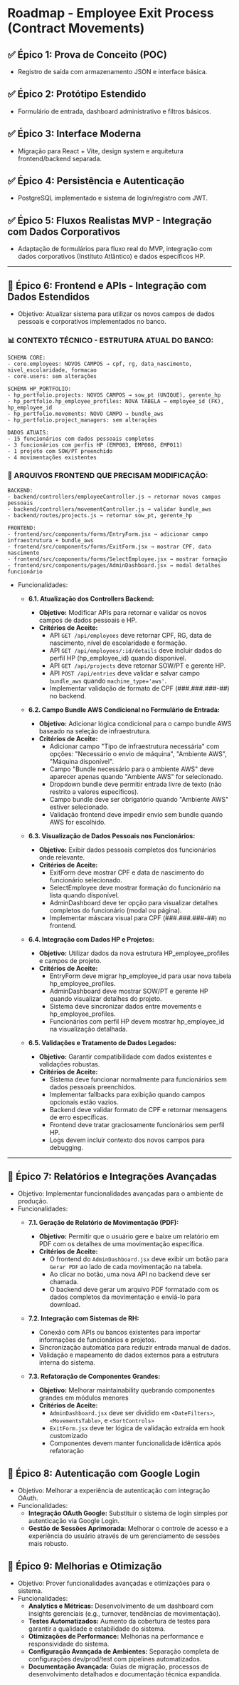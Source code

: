 # Roadmap - Employee Exit Process (Contract Movements)

## ✅ Épico 1: Prova de Conceito (POC)
- Registro de saída com armazenamento JSON e interface básica.

## ✅ Épico 2: Protótipo Estendido  
- Formulário de entrada, dashboard administrativo e filtros básicos.

## ✅ Épico 3: Interface Moderna
- Migração para React + Vite, design system e arquitetura frontend/backend separada.

## ✅ Épico 4: Persistência e Autenticação
- PostgreSQL implementado e sistema de login/registro com JWT.

## ✅ Épico 5: Fluxos Realistas MVP - Integração com Dados Corporativos
- Adaptação de formulários para fluxo real do MVP, integração com dados corporativos (Instituto Atlântico) e dados específicos HP.

---

## 🚧 Épico 6: Frontend e APIs - Integração com Dados Estendidos
- Objetivo: Atualizar sistema para utilizar os novos campos de dados pessoais e corporativos implementados no banco.

### **📊 CONTEXTO TÉCNICO - ESTRUTURA ATUAL DO BANCO:**
```
SCHEMA CORE:
- core.employees: NOVOS CAMPOS → cpf, rg, data_nascimento, nivel_escolaridade, formacao
- core.users: sem alterações

SCHEMA HP_PORTFOLIO:
- hp_portfolio.projects: NOVOS CAMPOS → sow_pt (UNIQUE), gerente_hp
- hp_portfolio.hp_employee_profiles: NOVA TABELA → employee_id (FK), hp_employee_id
- hp_portfolio.movements: NOVO CAMPO → bundle_aws
- hp_portfolio.project_managers: sem alterações

DADOS ATUAIS:
- 15 funcionários com dados pessoais completos
- 3 funcionários com perfis HP (EMP003, EMP008, EMP011)
- 1 projeto com SOW/PT preenchido
- 4 movimentações existentes
```

### **🎯 ARQUIVOS FRONTEND QUE PRECISAM MODIFICAÇÃO:**
```
BACKEND:
- backend/controllers/employeeController.js → retornar novos campos pessoais
- backend/controllers/movementController.js → validar bundle_aws
- backend/routes/projects.js → retornar sow_pt, gerente_hp

FRONTEND:
- frontend/src/components/forms/EntryForm.jsx → adicionar campo infraestrutura + bundle_aws
- frontend/src/components/forms/ExitForm.jsx → mostrar CPF, data nascimento
- frontend/src/components/forms/SelectEmployee.jsx → mostrar formação
- frontend/src/components/pages/AdminDashboard.jsx → modal detalhes funcionário
```

- Funcionalidades:
  - **6.1. Atualização dos Controllers Backend:**
    - **Objetivo:** Modificar APIs para retornar e validar os novos campos de dados pessoais e HP.
    - **Critérios de Aceite:**
      - API `GET /api/employees` deve retornar CPF, RG, data de nascimento, nível de escolaridade e formação.
      - API `GET /api/employees/:id/details` deve incluir dados do perfil HP (hp_employee_id) quando disponível.
      - API `GET /api/projects` deve retornar SOW/PT e gerente HP.
      - API `POST /api/entries` deve validar e salvar campo `bundle_aws` quando `machine_type='aws'`.
      - Implementar validação de formato de CPF (###.###.###-##) no backend.

  - **6.2. Campo Bundle AWS Condicional no Formulário de Entrada:**
    - **Objetivo:** Adicionar lógica condicional para o campo bundle AWS baseado na seleção de infraestrutura.
    - **Critérios de Aceite:**
      - Adicionar campo "Tipo de infraestrutura necessária" com opções: "Necessário o envio de máquina", "Ambiente AWS", "Máquina disponível".
      - Campo "Bundle necessário para o ambiente AWS" deve aparecer apenas quando "Ambiente AWS" for selecionado.
      - Dropdown bundle deve permitir entrada livre de texto (não restrito a valores específicos).
      - Campo bundle deve ser obrigatório quando "Ambiente AWS" estiver selecionado.
      - Validação frontend deve impedir envio sem bundle quando AWS for escolhido.

  - **6.3. Visualização de Dados Pessoais nos Funcionários:**
    - **Objetivo:** Exibir dados pessoais completos dos funcionários onde relevante.
    - **Critérios de Aceite:**
      - ExitForm deve mostrar CPF e data de nascimento do funcionário selecionado.
      - SelectEmployee deve mostrar formação do funcionário na lista quando disponível.
      - AdminDashboard deve ter opção para visualizar detalhes completos do funcionário (modal ou página).
      - Implementar máscara visual para CPF (###.###.###-##) no frontend.

  - **6.4. Integração com Dados HP e Projetos:**
    - **Objetivo:** Utilizar dados da nova estrutura HP_employee_profiles e campos de projeto.
    - **Critérios de Aceite:**
      - EntryForm deve migrar hp_employee_id para usar nova tabela hp_employee_profiles.
      - AdminDashboard deve mostrar SOW/PT e gerente HP quando visualizar detalhes do projeto.
      - Sistema deve sincronizar dados entre movements e hp_employee_profiles.
      - Funcionários com perfil HP devem mostrar hp_employee_id na visualização detalhada.

  - **6.5. Validações e Tratamento de Dados Legados:**
    - **Objetivo:** Garantir compatibilidade com dados existentes e validações robustas.
    - **Critérios de Aceite:**
      - Sistema deve funcionar normalmente para funcionários sem dados pessoais preenchidos.
      - Implementar fallbacks para exibição quando campos opcionais estão vazios.
      - Backend deve validar formato de CPF e retornar mensagens de erro específicas.
      - Frontend deve tratar graciosamente funcionários sem perfil HP.
      - Logs devem incluir contexto dos novos campos para debugging.

---

## 🔮 Épico 7: Relatórios e Integrações Avançadas
- Objetivo: Implementar funcionalidades avançadas para o ambiente de produção.
- Funcionalidades:
  - **7.1. Geração de Relatório de Movimentação (PDF):**
    - **Objetivo:** Permitir que o usuário gere e baixe um relatório em PDF com os detalhes de uma movimentação específica.
    - **Critérios de Aceite:**
      - O frontend do `AdminDashboard.jsx` deve exibir um botão para `Gerar PDF` ao lado de cada movimentação na tabela.
      - Ao clicar no botão, uma nova API no backend deve ser chamada.
      - O backend deve gerar um arquivo PDF formatado com os dados completos da movimentação e enviá-lo para download.

  - **7.2. Integração com Sistemas de RH:**
    - Conexão com APIs ou bancos existentes para importar informações de funcionários e projetos.
    - Sincronização automática para reduzir entrada manual de dados.
    - Validação e mapeamento de dados externos para a estrutura interna do sistema.

  - **7.3. Refatoração de Componentes Grandes:**
    - **Objetivo:** Melhorar maintainability quebrando componentes grandes em módulos menores
    - **Critérios de Aceite:**
      - `AdminDashboard.jsx` deve ser dividido em `<DateFilters>`, `<MovementsTable>`, e `<SortControls>`
      - `ExitForm.jsx` deve ter lógica de validação extraída em hook customizado
      - Componentes devem manter funcionalidade idêntica após refatoração

## 🔮 Épico 8: Autenticação com Google Login
- Objetivo: Melhorar a experiência de autenticação com integração OAuth.
- Funcionalidades:
  - **Integração OAuth Google:** Substituir o sistema de login simples por autenticação via Google Login.
  - **Gestão de Sessões Aprimorada:** Melhorar o controle de acesso e a experiência do usuário através de um gerenciamento de sessões mais robusto.

## 🔮 Épico 9: Melhorias e Otimização
- Objetivo: Prover funcionalidades avançadas e otimizações para o sistema.
- Funcionalidades:
  - **Analytics e Métricas:** Desenvolvimento de um dashboard com insights gerenciais (e.g., turnover, tendências de movimentação).
  - **Testes Automatizados:** Aumento da cobertura de testes para garantir a qualidade e estabilidade do sistema.
  - **Otimizações de Performance:** Melhorias na performance e responsividade do sistema.
  - **Configuração Avançada de Ambientes:** Separação completa de configurações dev/prod/test com pipelines automatizados.
  - **Documentação Avançada:** Guias de migração, processos de desenvolvimento detalhados e documentação técnica expandida.